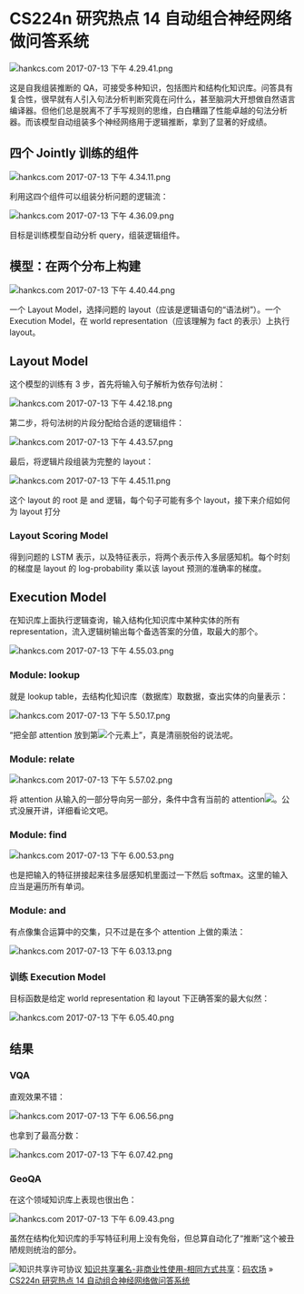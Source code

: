 # CS224n 研究热点 14 自动组合神经网络做问答系统

![hankcs.com 2017-07-13 下午 4.29.41.png](img/4fcf3f47a15c574367b41e27f1dae538.jpg "hankcs.com 2017-07-13 下午 4.29.41.png")

这是自我组装推断的 QA，可接受多种知识，包括图片和结构化知识库。问答具有复合性，很早就有人引入句法分析判断究竟在问什么，甚至脑洞大开想做自然语言编译器。但他们总是脱离不了手写规则的思维，白白糟蹋了性能卓越的句法分析器。而该模型自动组装多个神经网络用于逻辑推断，拿到了显著的好成绩。

## 四个 Jointly 训练的组件

![hankcs.com 2017-07-13 下午 4.34.11.png](img/081d88c67949806516f1e3ed3b3ba134.jpg "hankcs.com 2017-07-13 下午 4.34.11.png")

利用这四个组件可以组装分析问题的逻辑流：

![hankcs.com 2017-07-13 下午 4.36.09.png](img/62c7d94c0b8ad77ac8cc26717e0c1e7e.jpg "hankcs.com 2017-07-13 下午 4.36.09.png")

目标是训练模型自动分析 query，组装逻辑组件。

## 模型：在两个分布上构建

![hankcs.com 2017-07-13 下午 4.40.44.png](img/f2b1293647c74589e6876575800af1b3.jpg "hankcs.com 2017-07-13 下午 4.40.44.png")

一个 Layout Model，选择问题的 layout（应该是逻辑语句的“语法树”）。一个 Execution Model，在 world representation（应该理解为 fact 的表示）上执行 layout。

## Layout Model

这个模型的训练有 3 步，首先将输入句子解析为依存句法树：

![hankcs.com 2017-07-13 下午 4.42.18.png](img/acee74b6cd62c0d02cd4a1629134f8fe.jpg "hankcs.com 2017-07-13 下午 4.42.18.png")

第二步，将句法树的片段分配给合适的逻辑组件：

![hankcs.com 2017-07-13 下午 4.43.57.png](img/f0ecf228b6c50277672e7bb31064848e.jpg "hankcs.com 2017-07-13 下午 4.43.57.png")

最后，将逻辑片段组装为完整的 layout：

![hankcs.com 2017-07-13 下午 4.45.11.png](img/2ec353189332327469995a5385b58d56.jpg "hankcs.com 2017-07-13 下午 4.45.11.png")

这个 layout 的 root 是 and 逻辑，每个句子可能有多个 layout，接下来介绍如何为 layout 打分

### Layout Scoring Model

得到问题的 LSTM 表示，以及特征表示，将两个表示传入多层感知机。每个时刻的梯度是 layout 的 log-probability 乘以该 layout 预测的准确率的梯度。

## Execution Model

在知识库上面执行逻辑查询，输入结构化知识库中某种实体的所有 representation，流入逻辑树输出每个备选答案的分值，取最大的那个。

![hankcs.com 2017-07-13 下午 4.55.03.png](img/43d7e665376186983dfbab38673b6243.jpg "hankcs.com 2017-07-13 下午 4.55.03.png")

### Module: lookup

就是 lookup table，去结构化知识库（数据库）取数据，查出实体的向量表示：

![hankcs.com 2017-07-13 下午 5.50.17.png](img/3d13cf34229289f3e2f50fbd25946aa4.jpg "hankcs.com 2017-07-13 下午 5.50.17.png")

“把全部 attention 放到第![](img/fb36ad595aa9f5e0fc95ee87b664e384.jpg)个元素上”，真是清丽脱俗的说法呢。

### Module: relate

![hankcs.com 2017-07-13 下午 5.57.02.png](img/97ae0f1619ce568c61ea2c273e5a6d4c.jpg "hankcs.com 2017-07-13 下午 5.57.02.png")

将 attention 从输入的一部分导向另一部分，条件中含有当前的 attention![](img/7cb1807f05c90f9cdce1f91ba4cee58d.jpg)。公式没展开讲，详细看论文吧。

### Module: find

![hankcs.com 2017-07-13 下午 6.00.53.png](img/6576b25bf531ed33000dcd1a16b6e6f8.jpg "hankcs.com 2017-07-13 下午 6.00.53.png")

也是把输入的特征拼接起来往多层感知机里面过一下然后 softmax。这里的输入应当是遍历所有单词。

### Module: and

有点像集合运算中的交集，只不过是在多个 attention 上做的乘法：

![hankcs.com 2017-07-13 下午 6.03.13.png](img/c459bf6600ced36884aecefdf25835ef.jpg "hankcs.com 2017-07-13 下午 6.03.13.png")

### 训练 Execution Model

目标函数是给定 world representation 和 layout 下正确答案的最大似然：

![hankcs.com 2017-07-13 下午 6.05.40.png](img/7381c51b4a318a88de93c4673e09b461.jpg "hankcs.com 2017-07-13 下午 6.05.40.png")

## 结果

### VQA

直观效果不错：

![hankcs.com 2017-07-13 下午 6.06.56.png](img/e36c809c05c631c2cf3fc2ee54f0bcf3.jpg "hankcs.com 2017-07-13 下午 6.06.56.png")

也拿到了最高分数：

![hankcs.com 2017-07-13 下午 6.07.42.png](img/e254c20aaec96b5f36bbc81544c1a5ea.jpg "hankcs.com 2017-07-13 下午 6.07.42.png")

### GeoQA

在这个领域知识库上表现也很出色：

![hankcs.com 2017-07-13 下午 6.09.43.png](img/6450b94e4d158c957bc3d0b6093c30c5.jpg "hankcs.com 2017-07-13 下午 6.09.43.png")

虽然在结构化知识库的手写特征利用上没有免俗，但总算自动化了“推断”这个被丑陋规则统治的部分。

![知识共享许可协议](http://www.hankcs.com/license/) [知识共享署名-非商业性使用-相同方式共享](http://www.hankcs.com/license/)：[码农场](http://www.hankcs.com) » [CS224n 研究热点 14 自动组合神经网络做问答系统](http://www.hankcs.com/nlp/cs224n-compose-nn-for-qa.html)